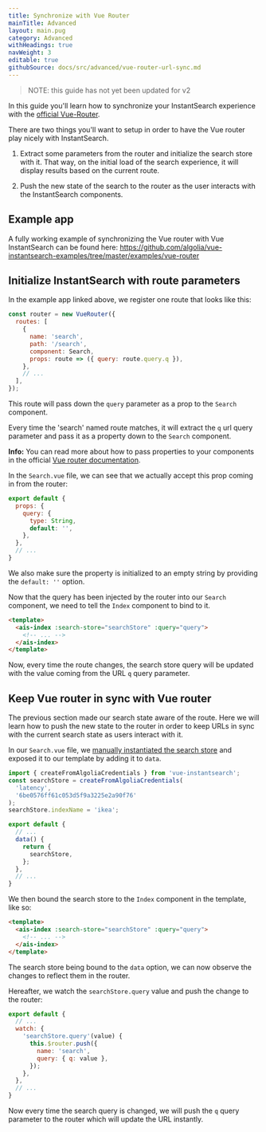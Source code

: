 ```yaml
---
title: Synchronize with Vue Router
mainTitle: Advanced
layout: main.pug
category: Advanced
withHeadings: true
navWeight: 3
editable: true
githubSource: docs/src/advanced/vue-router-url-sync.md
---
```

> NOTE: this guide has not yet been updated for v2

In this guide you'll learn how to synchronize your InstantSearch experience with the [official Vue-Router](https://github.com/vuejs/vue-router).

There are two things you'll want to setup in order to have the Vue router play nicely with InstantSearch.

1. Extract some parameters from the router and initialize the search store with it. That way, on the initial load of the search experience, it will display results based on the current route.

2. Push the new state of the search to the router as the user interacts with the InstantSearch components.

## Example app

A fully working example of synchronizing the Vue router with Vue InstantSearch can be found here: https://github.com/algolia/vue-instantsearch-examples/tree/master/examples/vue-router

## Initialize InstantSearch with route parameters

In the example app linked above, we register one route that looks like this:

```javascript
const router = new VueRouter({
  routes: [
    {
      name: 'search',
      path: '/search',
      component: Search,
      props: route => ({ query: route.query.q }),
    },
    // ...
  ],
});
```

This route will pass down the `query` parameter as a prop to the `Search` component.

Every time the 'search' named route matches, it will extract the `q` url query parameter and pass it as a property down to the `Search` component.

**Info:** You can read more about how to pass properties to your components in the official [Vue router documentation](https://router.vuejs.org/en/essentials/passing-props.html).

In the `Search.vue` file, we can see that we actually accept this prop coming in from the router:

```javascript
export default {
  props: {
    query: {
      type: String,
      default: '',
    },
  },
  // ...
}
```

We also make sure the property is initialized to an empty string by providing the `default: ''` option.

Now that the query has been injected by the router into our `Search` component, we need to tell the `Index` component to bind to it.

```html
<template>
  <ais-index :search-store="searchStore" :query="query">
    <!-- ... -->
  </ais-index>
</template>
```

Now, every time the route changes, the search store query will be updated with the value coming from the URL `q` query parameter.

## Keep Vue router in sync with Vue router

The previous section made our search state aware of the route. Here we will learn how to push the new state to the router in order to keep URLs in sync with the current search state as users interact with it.

In our `Search.vue` file, we [manually instantiated the search store](/getting-started/search-store.html#how-to-manually-create-a-search-store) and exposed it to our template by adding it to `data`.

```javascript
import { createFromAlgoliaCredentials } from 'vue-instantsearch';
const searchStore = createFromAlgoliaCredentials(
  'latency',
  '6be0576ff61c053d5f9a3225e2a90f76'
);
searchStore.indexName = 'ikea';

export default {
  // ...
  data() {
    return {
      searchStore,
    };
  },
  // ...
}
```

We then bound the search store to the `Index` component in the template, like so:

```html
<template>
  <ais-index :search-store="searchStore" :query="query">
    <!-- ... -->
  </ais-index>
</template>
```

The search store being bound to the `data` option, we can now observe the changes to reflect them in the router.

Hereafter, we watch the `searchStore.query` value and push the change to the router:

```javascript
export default {
  // ...
  watch: {
    'searchStore.query'(value) {
      this.$router.push({
        name: 'search',
        query: { q: value },
      });
    },
  },
  // ...
}
```

Now every time the search query is changed, we will push the `q` query parameter to the router which will update the URL instantly.

